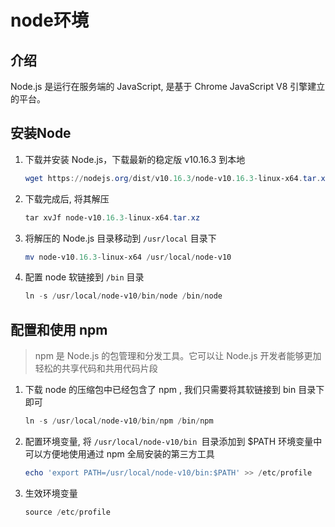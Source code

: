 # node环境

## 介绍

Node.js 是运行在服务端的 JavaScript, 是基于 Chrome JavaScript V8 引擎建立的平台。

## 安装Node

1. 下载并安装 Node.js，下载最新的稳定版 v10.16.3 到本地

    ```powershell
    wget https://nodejs.org/dist/v10.16.3/node-v10.16.3-linux-x64.tar.xz
    ```

2. 下载完成后, 将其解压

   ```powershell
   tar xvJf node-v10.16.3-linux-x64.tar.xz
   ```

3. 将解压的 Node.js 目录移动到 `/usr/local` 目录下

   ```powershell
   mv node-v10.16.3-linux-x64 /usr/local/node-v10
   ```

4. 配置 node 软链接到 `/bin` 目录

   ```powershell
   ln -s /usr/local/node-v10/bin/node /bin/node
   ```

## 配置和使用 npm

> npm 是 Node.js 的包管理和分发工具。它可以让 Node.js 开发者能够更加轻松的共享代码和共用代码片段

1. 下载 node 的压缩包中已经包含了 npm , 我们只需要将其软链接到 bin 目录下即可

    ```powershell
    ln -s /usr/local/node-v10/bin/npm /bin/npm
    ```

2. 配置环境变量, 将 `/usr/local/node-v10/bin `目录添加到 $PATH 环境变量中可以方便地使用通过 npm 全局安装的第三方工具

    ```powershell
    echo 'export PATH=/usr/local/node-v10/bin:$PATH' >> /etc/profile
    ```

3. 生效环境变量

    ```powershell
    source /etc/profile
    ```
<ClientOnly>
  <global-reward-index />
</ClientOnly>
